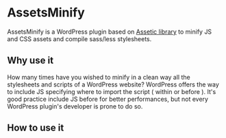 AssetsMinify
============

AssetsMinify is a WordPress plugin based on [Assetic library](https://github.com/kriswallsmith/assetic) to minify JS and CSS assets and compile sass/less stylesheets.

Why use it
----------

How many times have you wished to minify in a clean way all the stylesheets and scripts of a WordPress website?
WordPress offers the way to include JS specifying where to import the script ( within <head> or before </body> ). It's good practice include JS before </body> for better performances, but not every WordPress plugin's developer is prone to do so.



How to use it
-------------
